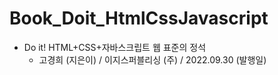 # Book_Doit_HtmlCssJavascript
- Do it! HTML+CSS+자바스크립트 웹 표준의 정석   
    - 고경희 (지은이) / 이지스퍼블리싱 (주) / 2022.09.30 (발행일)